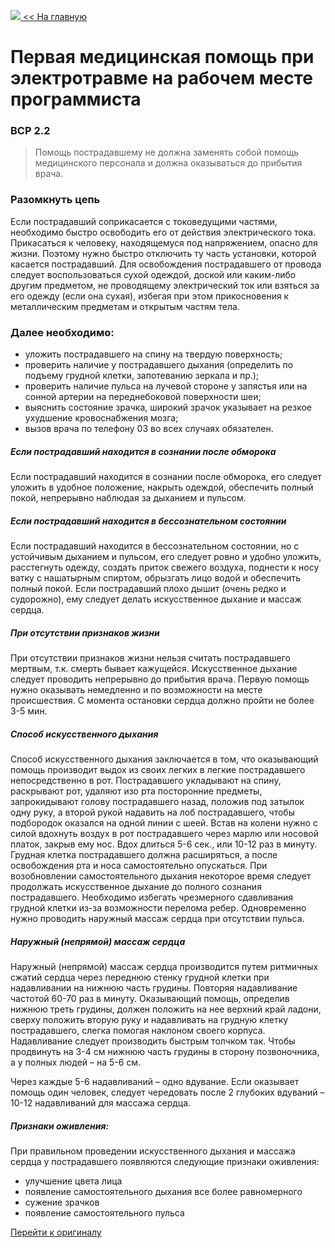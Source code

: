 <a href="https://danshedrin.github.io/practic" color="black"><img src="https://img.icons8.com/material/home">  << На главную</a>

# Первая медицинская помощь при электротравме на рабочем месте программиста
### ВСР 2.2
> Помощь пострадавшему не должна заменять собой помощь медицинского персонала и должна оказываться до прибытия врача.

### Разомкнуть цепь
Если пострадавший соприкасается с токоведущими частями, необходимо быстро освободить его от действия электрического тока. Прикасаться к человеку, находящемуся под напряжением, опасно для жизни. Поэтому нужно быстро отключить ту часть установки, которой касается пострадавший. Для освобождения пострадавшего от провода следует воспользоваться сухой одеждой, доской или каким-либо другим предметом, не проводящему электрический ток или взяться за его одежду (если она сухая), избегая при этом прикосновения к металлическим предметам и открытым частям тела.

### Далее необходимо:
- уложить пострадавшего на спину на твердую поверхность;
- проверить наличие у пострадавшего дыхания (определить по подъему грудной клетки, запотеванию зеркала и пр.);
- проверить наличие пульса на лучевой стороне у запястья или на сонной артерии на переднебоковой поверхности шеи;
- выяснить состояние зрачка, широкий зрачок указывает на резкое ухудшение кровоснабжения мозга;
- вызов врача по телефону 03 во всех случаях обязателен.

##### Если пострадавший находится в сознании после обморока
Если пострадавший находится в сознании после обморока, его следует уложить в удобное положение, накрыть одеждой, обеспечить полный покой, непрерывно наблюдая за дыханием и пульсом.

##### Если пострадавший находится в бессознательном состоянии
Если пострадавший находится в бессознательном состоянии, но с устойчивым дыханием и пульсом, его следует ровно и удобно уложить, расстегнуть одежду, создать приток свежего воздуха, поднести к носу ватку с нашатырным спиртом, обрызгать лицо водой и обеспечить полный покой. Если пострадавший плохо дышит (очень редко и судорожно), ему следует делать искусственное дыхание и массаж сердца.

##### При отсутствии признаков жизни
При отсутствии признаков жизни нельзя считать пострадавшего мертвым, т.к. смерть бывает кажущейся. Искусственное дыхание следует проводить непрерывно до прибытия врача. Первую помощь нужно оказывать немедленно и по возможности на месте происшествия. С момента остановки сердца должно пройти не более 3-5 мин.

##### Способ искусственного дыхания
Способ искусственного дыхания заключается в том, что оказывающий помощь производит выдох из своих легких в легкие пострадавшего непосредственно в рот. Пострадавшего укладывают на спину, раскрывают рот, удаляют изо рта посторонние предметы, запрокидывают голову пострадавшего назад, положив под затылок одну руку, а второй рукой надавить на лоб пострадавшего, чтобы подбородок оказался на одной линии с шеей. Встав на колени нужно с силой вдохнуть воздух в рот пострадавшего через марлю или носовой платок, закрыв ему нос. Вдох длиться 5-6 сек., или 10-12 раз в минуту. Грудная клетка пострадавшего должна расширяться, а после освобождения рта и носа самостоятельно опускаться. При возобновлении самостоятельного дыхания некоторое время следует продолжать искусственное дыхание до полного сознания пострадавшего. Необходимо избегать чрезмерного сдавливания грудной клетки из-за возможности перелома ребер. Одновременно нужно проводить наружный массаж сердца при отсутствии пульса.

##### Наружный (непрямой) массаж сердца
Наружный (непрямой) массаж сердца производится путем ритмичных сжатий сердца через переднюю стенку грудной клетки при надавливании на нижнюю часть грудины. Повторяя надавливание частотой 60-70 раз в минуту. Оказывающий помощь, определив нижнюю треть грудины, должен положить на нее верхний край ладони, сверху положить вторую руку и надавливать на грудную клетку пострадавшего, слегка помогая наклоном своего корпуса. Надавливание следует производить быстрым толчком так. Чтобы продвинуть на 3-4 см нижнюю часть грудины в сторону позвоночника, а у полных людей – на 5-6 см.

Через каждые 5-6 надавливаний – одно вдувание. Если оказывает помощь один человек, следует чередовать после 2 глубоких вдуваний – 10-12 надавливаний для массажа сердца.

##### Признаки оживления:
При правильном проведении искусственного дыхания и массажа сердца у пострадавшего появляются следующие признаки оживления:

- улучшение цвета лица
- появление самостоятельного дыхания все более равномерного
- сужение зрачков
- появление самостоятельного пульса

[Перейти к оригиналу](https://vao.mos.ru/pravoporyadok_i_bezopasnost/memory-population/first-aid-in-case-of-electric-shock.php)
